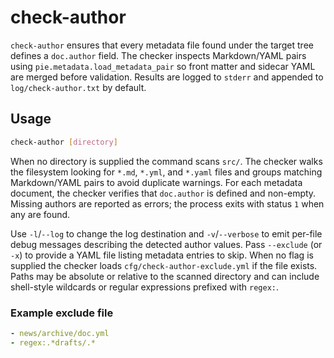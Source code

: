 # check-author

`check-author` ensures that every metadata file found under the target tree
defines a `doc.author` field. The checker inspects Markdown/YAML pairs using
`pie.metadata.load_metadata_pair` so front matter and sidecar YAML are merged
before validation. Results are logged to `stderr` and appended to
`log/check-author.txt` by default.

## Usage

```bash
check-author [directory]
```

When no directory is supplied the command scans `src/`. The checker walks the
filesystem looking for `*.md`, `*.yml`, and `*.yaml` files and groups matching
Markdown/YAML pairs to avoid duplicate warnings. For each metadata document, the
checker verifies that `doc.author` is defined and non-empty. Missing authors are
reported as errors; the process exits with status `1` when any are found.

Use `-l`/`--log` to change the log destination and `-v`/`--verbose` to emit
per-file debug messages describing the detected author values. Pass
`--exclude` (or `-x`) to provide a YAML file listing metadata entries to skip.
When no flag is supplied the checker loads `cfg/check-author-exclude.yml` if
the file exists. Paths may be absolute or relative to the scanned directory
and can include shell-style wildcards or regular expressions prefixed with
`regex:`.

### Example exclude file

```yaml
- news/archive/doc.yml
- regex:.*drafts/.*
```
